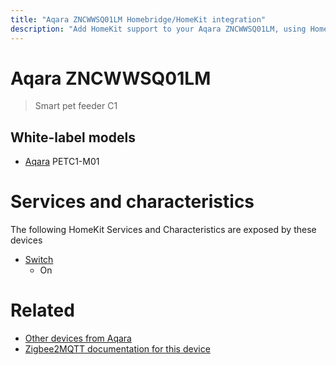 ```yaml
---
title: "Aqara ZNCWWSQ01LM Homebridge/HomeKit integration"
description: "Add HomeKit support to your Aqara ZNCWWSQ01LM, using Homebridge, Zigbee2MQTT and homebridge-z2m."
---
```

<!---
This file has been GENERATED using src/docgen/docgen.ts
DO NOT EDIT THIS FILE MANUALLY!
-->
# Aqara ZNCWWSQ01LM
> Smart pet feeder C1


## White-label models
* [Aqara](../index.md#aqara) PETC1-M01

# Services and characteristics
The following HomeKit Services and Characteristics are exposed by
these devices

* [Switch](../../switch.md)
  * On


# Related
* [Other devices from Aqara](../index.md#aqara)
* [Zigbee2MQTT documentation for this device](https://www.zigbee2mqtt.io/devices/ZNCWWSQ01LM.html)
